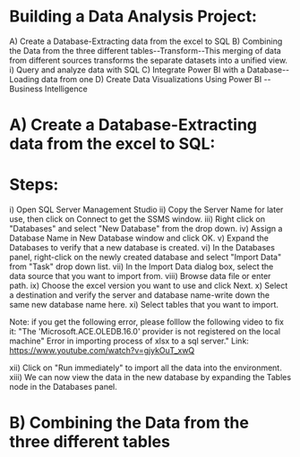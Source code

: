 # Building a Data Analysis Project:
A) Create a Database-Extracting data from the excel to SQL
B) Combining the Data from the three different tables--Transform--This merging of data from different sources transforms the separate datasets into a unified view.
i) Query and analyze data with SQL
C) Integrate Power BI with a Database--Loading data from one 
D) Create Data Visualizations Using Power BI --Business Intelligence



# A) Create a Database-Extracting data from the excel to SQL:

# Steps:

i) Open SQL Server Management Studio
ii) Copy the Server Name for later use, then click on Connect to get the SSMS window.
iii) Right click on "Databases" and select "New Database" from the drop down.
iv) Assign a Database Name in New Database window and click OK.
v) Expand the Databases to verify that a new database is created.
vi) In the Databases panel, right-click on the newly created database and select "Import Data" from "Task" drop down list.
vii) In the Import Data dialog box, select the data source that you want to import from.
viii) Browse data file or enter path.
ix) Choose the excel version you want to use and click Next.
x) Select a destination and verify the server and database name-write down the same new database name here.
xi) Select tables that you want to import.

Note: if you get the following error, please folllow the following video to fix it:
"The 'Microsoft.ACE.OLEDB.16.0' provider is not registered on the local machine" Error in importing process of xlsx to a sql server."
Link: https://www.youtube.com/watch?v=gjykOuT_xwQ

xii) Click on "Run immediately" to import  all the data  into the environment.
xiii) We can now view the data in the new database by expanding the Tables node in the Databases panel.

# B)  Combining the Data from the three different tables
